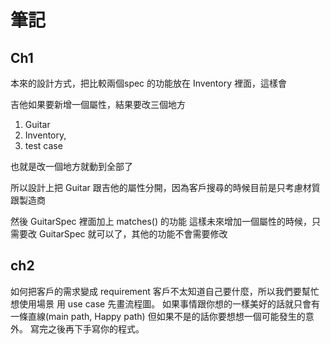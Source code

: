 # 筆記

## Ch1
本來的設計方式，把比較兩個spec 的功能放在 Inventory 裡面，這樣會

吉他如果要新增一個屬性，結果要改三個地方

1. Guitar
2. Inventory,
3. test case

也就是改一個地方就動到全部了

所以設計上把 Guitar 跟吉他的屬性分開，因為客戶搜尋的時候目前是只考慮材質跟製造商

然後 GuitarSpec 裡面加上 matches() 的功能
這樣未來增加一個屬性的時候，只需要改 GuitarSpec 就可以了，其他的功能不會需要修改

## ch2

如何把客戶的需求變成 requirement
客戶不太知道自己要什麼，所以我們要幫忙想使用場景
用 use case 先畫流程圖。
如果事情跟你想的一樣美好的話就只會有一條直線(main path, Happy path)
但如果不是的話你要想想一個可能發生的意外。
寫完之後再下手寫你的程式。
